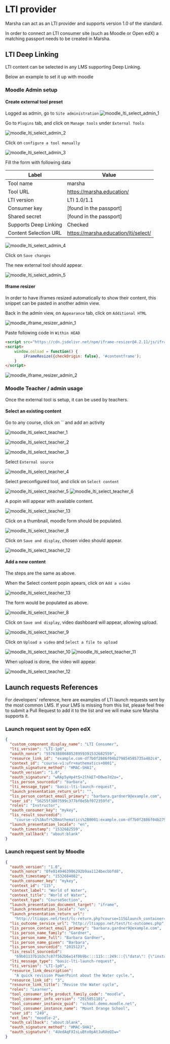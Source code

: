 # LTI provider

Marsha can act as an LTI provider and supports version 1.0 of the standard.

In order to connect an LTI consumer site (such as Moodle or Open edX) a matching passport needs to be created in
Marsha.

## LTI Deep Linking

LTI content can be selected in any LMS supporting Deep Linking.

Below an example to set it up with moodle

### Moodle Admin setup

#### Create external tool preset
Logged as admin, go to `Site administration`
![moodle_lti_select_admin_1](images/moodle_lti_select_admin_1.png)

Go to `Plugins` tab, and click on `Manage tools` under `External Tools`

![moodle_lti_select_admin_2](images/moodle_lti_select_admin_2.png)

Click on `configure a tool manually`

![moodle_lti_select_admin_3](images/moodle_lti_select_admin_3.png)

Fill the form with following data

Label                 | Value
--------------------- | ------------------------------------
Tool name             | marsha
Tool URL              | https://marsha.education/
LTI version           | LTI 1.0/1.1
Consumer key          | [found in the passport]
Shared secret         | [found in the passport]
Supports Deep Linking | Checked
Content Selection URL | https://marsha.education/lti/select/

![moodle_lti_select_admin_4](images/moodle_lti_select_admin_4.png)

Click on `Save changes`

The new external tool should appear.

![moodle_lti_select_admin_5](images/moodle_lti_select_admin_5.png)

#### Iframe resizer

In order to have iframes resized automatically to show their content,
this snippet can be pasted in another admin view.

Back in the admin view, on `Appearance` tab, click on `Additional HTML`

![moodle_iframe_resizer_admin_1](images/moodle_iframe_resizer_admin_1.png)

Paste following code in `Within HEAD`

```html
<script src="https://cdn.jsdelivr.net/npm/iframe-resizer@4.2.11/js/iframeResizer.min.js"></script>
<script>
    window.onload = function() {
        iFrameResize({checkOrigin: false}, '#contentframe');
    }
</script>
```

![moodle_iframe_resizer_admin_2](images/moodle_iframe_resizer_admin_2.png)

### Moodle Teacher / admin usage

Once the external tool is setup, it can be used by teachers.

#### Select an existing content

Go to any course, click on `` and add an activity

![moodle_lti_select_teacher_1](images/moodle_lti_select_teacher_1.png)

![moodle_lti_select_teacher_2](images/moodle_lti_select_teacher_2.png)

![moodle_lti_select_teacher_3](images/moodle_lti_select_teacher_3.png)

Select `External source`

![moodle_lti_select_teacher_4](images/moodle_lti_select_teacher_4.png)

Select preconfigured tool, and click on `Select content`

![moodle_lti_select_teacher_5](images/moodle_lti_select_teacher_5.png)
![moodle_lti_select_teacher_6](images/moodle_lti_select_teacher_6.png)

A popin will appear with available content.

![moodle_lti_select_teacher_13](images/moodle_lti_select_teacher_13.png)

Click on a thumbnail, moodle form should be populated.

![moodle_lti_select_teacher_8](images/moodle_lti_select_teacher_8.png)

Click on `Save and display`, chosen video should appear.

![moodle_lti_select_teacher_12](images/moodle_lti_select_teacher_12.png)

#### Add a new content

The steps are the same as above.

When the Select content popin apears, click on `Add a video`

![moodle_lti_select_teacher_13](images/moodle_lti_select_teacher_13.png)

The form would be populated as above.

![moodle_lti_select_teacher_8](images/moodle_lti_select_teacher_8.png)

Click on `Save and display`, video dashboard will appear, allowing upload.

![moodle_lti_select_teacher_9](images/moodle_lti_select_teacher_9.png)

Click on `Upload a video` and `Select a file to upload`

![moodle_lti_select_teacher_10](images/moodle_lti_select_teacher_10.png)
![moodle_lti_select_teacher_11](images/moodle_lti_select_teacher_11.png)

When upload is done, the video will appear.

![moodle_lti_select_teacher_12](images/moodle_lti_select_teacher_12.png)

## Launch requests References

For developers' reference, here are examples of LTI launch requests sent by the most common LMS. If your LMS is missing 
from this list, please feel free to submit a Pull Request to add it to the list and we will make sure Marsha supports it.

### Launch request sent by Open edX

```json
{
  "custom_component_display_name": "LTI Consumer",
  "lti_version": "LTI-1p0",
  "oauth_nonce": "55763888688528959391532682559",
  "resource_link_id": "example.com-df7b0f2886f04b279854585735a402c4",
  "context_id": "course-v1:ufr+mathematics+0001",
  "oauth_signature_method": "HMAC-SHA1",
  "oauth_version": "1.0",
  "oauth_signature": "wRAp5yHp4tS+2lhkET+D0wo7d2o=",
  "lis_person_sourcedid": "barbara",
  "lti_message_type": "basic-lti-launch-request",
  "launch_presentation_return_url": "",
  "lis_person_contact_email_primary": "barbara.gardner9@example.com",
  "user_id": "56255f3807599c377bf0e5bf072359fd",
  "roles": "Instructor",
  "oauth_consumer_key": "mykey",
  "lis_result_sourcedid":
    "course-v1%3Aufr%2Bmathematics%2B0001:example.com-df7b0f2886f04b279854585735a402c4:56255f3807599c377bf0e5bf072359fd",
  "launch_presentation_locale": "en",
  "oauth_timestamp": "1532682559",
  "oauth_callback": "about:blank"
}
```

### Launch request sent by Moodle

```json
{
  "oauth_version": "1.0",
  "oauth_nonce": "0fe8149463986292b9aa1124becbbfd8",
  "oauth_timestamp": "1532684082",
  "oauth_consumer_key": "mykey",
  "context_id": "115",
  "context_label": "World of Water",
  "context_title": "World of Water",
  "context_type": "CourseSection",
  "launch_presentation_document_target": "iframe",
  "launch_presentation_locale": "en",
  "launch_presentation_return_url":
    "http://ltiapps.net/test/tc-return.php?course=115&launch_container=2&instanceid=3&sesskey=N7oPpfYugI",
  "lis_outcome_service_url": "http://ltiapps.net/test/tc-outcomes.php",
  "lis_person_contact_email_primary": "barbara.gardner9@example.com",
  "lis_person_name_family": "Gardner",
  "lis_person_name_full": "Barbara Gardner",
  "lis_person_name_given": "Barbara",
  "lis_person_sourcedid": "2015123",
  "lis_result_sourcedid":
    "69b01137b1b3c7c87f562b6e14f0b9bc:::115:::249:::{\"data\": {\"instanceid\": \"3\", \"userid\": \"249\", \"launchid\": 180548532}, \"hash\": \"290ab06bcf0ed944243b530718bdad0d33277884842e3f304cfb95c56c91b752\"}",
  "lti_message_type": "basic-lti-launch-request",
  "lti_version": "LTI-1p0",
  "resource_link_description":
    "A quick revision PowerPoint about the Water cycle.",
  "resource_link_id": "3",
  "resource_link_title": "Revise the Water cycle",
  "roles": "Learner",
  "tool_consumer_info_product_family_code": "moodle",
  "tool_consumer_info_version": "2015051101",
  "tool_consumer_instance_guid": "school.demo.moodle.net",
  "tool_consumer_instance_name": "Mount Orange School",
  "user_id": "249",
  "ext_lms": "moodle-2",
  "oauth_callback": "about:blank",
  "oauth_signature_method": "HMAC-SHA1",
  "oauth_signature": "4UedAqFXIsLuBto0pAtJuRXeQIw="
}
```

